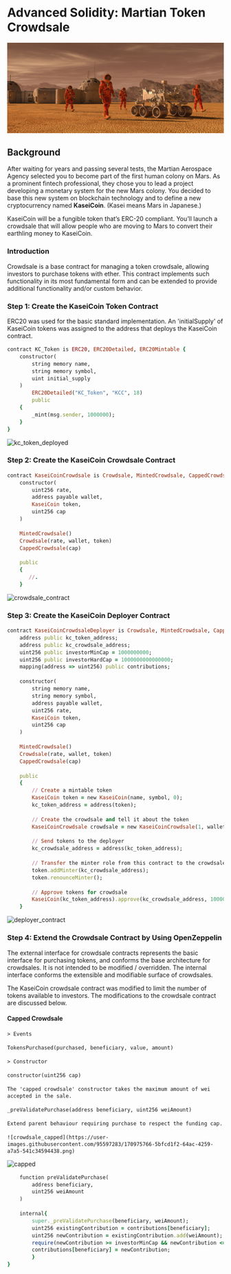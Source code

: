 # Advanced Solidity: Martian Token Crowdsale

![alt=""](images/application-image.png)

## Background

After waiting for years and passing several tests, the Martian Aerospace Agency selected you to become part of the first human colony on Mars. As a prominent fintech professional, they chose you to lead a project developing a monetary system for the new Mars colony. You decided to base this new system on blockchain technology and to define a new cryptocurrency named **KaseiCoin**. (Kasei means Mars in Japanese.)

KaseiCoin will be a fungible token that’s ERC-20 compliant. You’ll launch a crowdsale that will allow people who are moving to Mars to convert their earthling money to KaseiCoin.

### Introduction 
Crowdsale is a base contract for managing a token crowdsale, allowing investors to purchase tokens with ether. This contract implements such functionality in its most fundamental form and can be extended to provide additional functionality and/or custom behavior. 

### Step 1: Create the KaseiCoin Token Contract

ERC20 was used for the basic standard implementation. An 'initialSupply' of KaseiCoin tokens was assigned to the address that deploys the KaseiCoin contract. 

```ruby 
contract KC_Token is ERC20, ERC20Detailed, ERC20Mintable {
    constructor(
        string memory name,
        string memory symbol,
        uint initial_supply
    )
        ERC20Detailed("KC_Token", "KCC", 18)
        public
    {
        _mint(msg.sender, 1000000);    
    }
}
```

![kc_token_deployed](https://user-images.githubusercontent.com/95597283/170858899-e428e801-0047-4949-aa00-90fddf35f2fd.png)

### Step 2: Create the KaseiCoin Crowdsale Contract

```ruby
contract KaseiCoinCrowdsale is Crowdsale, MintedCrowdsale, CappedCrowdsale { 
    constructor(
        uint256 rate, 
        address payable wallet,
        KaseiCoin token,
        uint256 cap
    )

    MintedCrowdsale()
    Crowdsale(rate, wallet, token)
    CappedCrowdsale(cap)

    public
    {
       //.
    }
```

![crowdsale_contract](https://user-images.githubusercontent.com/95597283/170859454-fd42db5b-9028-416c-b708-be4c6630616f.png)


### Step 3: Create the KaseiCoin Deployer Contract

```ruby
contract KaseiCoinCrowdsaleDeployer is Crowdsale, MintedCrowdsale, CappedCrowdsale {
    address public kc_token_address;
    address public kc_crowdsale_address; 
    uint256 public investorMinCap = 1000000000;
    uint256 public investorHardCap = 1000000000000000;
    mapping(address => uint256) public contributions;

    constructor(
        string memory name,
        string memory symbol, 
        address payable wallet,
        uint256 rate, 
        KaseiCoin token, 
        uint256 cap
    )

    MintedCrowdsale()
    Crowdsale(rate, wallet, token)
    CappedCrowdsale(cap)

    public
    {
        // Create a mintable token 
        KaseiCoin token = new KaseiCoin(name, symbol, 0);
        kc_token_address = address(token);

        // Create the crowdsale and tell it about the token
        KaseiCoinCrowdsale crowdsale = new KaseiCoinCrowdsale(1, wallet, token, cap);

        // Send tokens to the deployer
        kc_crowdsale_address = address(kc_token_address);

        // Transfer the minter role from this contract to the crowdsale 
        token.addMinter(kc_crowdsale_address); 
        token.renounceMinter(); 

        // Approve tokens for crowdsale
        KaseiCoin(kc_token_address).approve(kc_crowdsale_address, 100000);
    }
```
![deployer_contract](https://user-images.githubusercontent.com/95597283/170859455-a728df37-2d25-4b7e-b696-60dffb77cc34.png)

### Step 4: Extend the Crowdsale Contract by Using OpenZeppelin

The external interface for crowdsale contracts represents the basic interface for purchasing tokens, and conforms the base architecture for crowdsales. It is not intended to be modified / overridden. The internal interface conforms the extensible and modifiable surface of crowdsales. 

The KaseiCoin crowdsale contract was modified to limit the number of tokens available to investors. The modifications to the crowdsale contract are discussed below. 

#### Capped Crowdsale 

```
> Events

TokensPurchased(purchased, beneficiary, value, amount)

> Constructor

constructor(uint256 cap)

The 'capped crowdsale' constructor takes the maximum amount of wei accepted in the sale. 

_preValidatePurchase(address beneficiary, uint256 weiAmount)

Extend parent behaviour requiring purchase to respect the funding cap.

![crowdsale_capped](https://user-images.githubusercontent.com/95597283/170975766-5bfcd1f2-64ac-4259-a7a5-541c34594438.png)

```

![capped](https://user-images.githubusercontent.com/95597283/170858658-295a5f12-a6b3-4d31-833d-bf3e695d11ec.png)

```ruby
    function preValidatePurchase(
        address beneficiary,
        uint256 weiAmount
    )

    internal{
        super._preValidatePurchase(beneficiary, weiAmount);
        uint256 existingContribution = contributions[beneficiary];
        uint256 newContribution = existingContribution.add(weiAmount);
        require(newContribution >= investorMinCap && newContribution <= investorHardCap);
        contributions[beneficiary] = newContribution;     
        }
}
```
